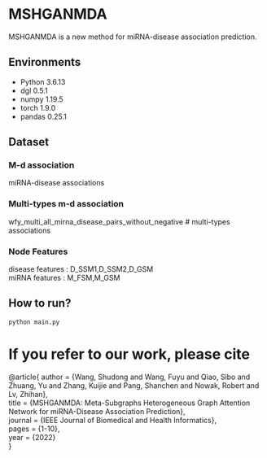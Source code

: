 # MSHGANMDA
MSHGANMDA is a new method for miRNA-disease association prediction.

## Environments
- Python 3.6.13
- dgl 0.5.1
- numpy 1.19.5
- torch 1.9.0
- pandas 0.25.1

## Dataset
### M-d association
miRNA-disease associations 
### Multi-types m-d association
wfy_multi_all_mirna_disease_pairs_without_negative  # multi-types associations
### Node Features
disease features : D_SSM1,D_SSM2,D_GSM   
miRNA features :   M_FSM,M_GSM  


## How to run?
```
python main.py 
```

# If you refer to our work, please cite
@article{
   author = {Wang, Shudong and Wang, Fuyu and Qiao, Sibo and Zhuang, Yu and Zhang, Kuijie and Pang, Shanchen and Nowak, Robert and Lv, Zhihan},  
   title = {MSHGANMDA: Meta-Subgraphs Heterogeneous Graph Attention Network for miRNA-Disease Association Prediction},  
   journal = {IEEE Journal of Biomedical and Health Informatics},  
   pages = {1-10},  
   year = {2022}  
}

